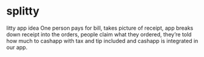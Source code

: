 # splitty
litty app idea 
One person pays for bill, takes picture of receipt, app breaks down receipt into the orders, people claim what they ordered, they’re told how much to cashapp with tax and tip included and cashapp is integrated in our app.

